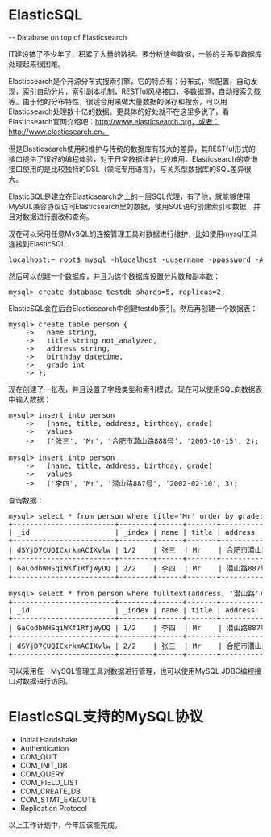 # ElasticSQL

-- Database on top of Elasticsearch

IT建设搞了不少年了，积累了大量的数据。要分析这些数据，一般的关系型数据库处理起来很困难。

Elasticsearch是个开源分布式搜索引擎，它的特点有：分布式，零配置，自动发现，索引自动分片，索引副本机制，RESTful风格接口，多数据源，自动搜索负载等。由于他的分布特性，很适合用来做大量数据的保存和搜索，可以用Elasticsearch处理数十亿的数据。更具体的好处就不在这里多说了，看Elasticsearch官网介绍吧：http://www.elasticsearch.org，或者：http://www.elasticsearch.cn。

但是Elasticsearch使用和维护与传统的数据库有较大的差异，其RESTful形式的接口提供了很好的编程体验，对于日常数据维护比较难用。Elasticsearch的查询接口使用的是比较独特的DSL（领域专用语言），与关系型数据库的SQL差异很大。

ElasticSQL是建立在Elasticsearch之上的一层SQL代理，有了他，就能够使用MySQL兼容协议访问Elasticsearch里的数据，使用SQL语句创建索引和数据，并且对数据进行删改和查询。

现在可以采用任意MySQL的连接管理工具对数据进行维护，比如使用mysql工具连接到ElasticSQL：

<pre>
localhost:~ root$ mysql -hlocalhost -uusername -ppassword -A
</pre>

然后可以创建一个数据库，并且为这个数据库设置分片数和副本数：

<pre>
mysql> create database testdb shards=5, replicas=2;
</pre>

ElasticSQL会在后台Elasticsearch中创建testdb索引。然后再创建一个数据表：

<pre>
mysql> create table person {
    ->   name string, 
    ->   title string not_analyzed,
    ->   address string,
    ->   birthday datetime,
    ->   grade int
    -> };
</pre>

现在创建了一张表，并且设置了字段类型和索引模式。现在可以使用SQL向数据表中输入数据：

<pre>
mysql> insert into person 
    ->   (name, title, address, birthday, grade) 
    ->   values 
    ->   ('张三', 'Mr', '合肥市潜山路888号', '2005-10-15', 2);

mysql> insert into person 
    ->   (name, title, address, birthday, grade) 
    ->   values 
    ->   ('李四', 'Mr', '潜山路887号', '2002-02-10', 3);
</pre>

查询数据：

<pre>
mysql> select * from person where title='Mr' order by grade; 
+------------------------+--------+------+-------+----------------+------------+-------+--------------+----------+
| _id                    | _index | name | title | address        | birthday   | grade | _version     | _score   |
+------------------------+--------+------+-------+----------------+------------+-------+--------------+----------+
| dSYjD7CUQICxrkmACIXvlw | 1/2    | 张三  | Mr    | 合肥市潜山路888号 | 2005-10-15 | 2     | 1            | 1        |
+------------------------+--------+------+-------+----------------+------------+-------+--------------+----------+
| GaCodbWHSqiWKf1RfjWyDQ | 2/2    | 李四  | Mr    | 潜山路887号      | 2002-02-10 | 3     | 1            | 1        |
+------------------------+--------+------+-------+----------------+------------+-------+--------------+----------+
</pre>

<pre>
mysql> select * from person where fulltext(address, '潜山路'); 
+------------------------+--------+------+-------+----------------+------------+-------+--------------+----------+
| _id                    | _index | name | title | address        | birthday   | grade | _version     | _score   |
+------------------------+--------+------+-------+----------------+------------+-------+--------------+----------+
| GaCodbWHSqiWKf1RfjWyDQ | 1/2    | 李四  | Mr    | 潜山路887号      | 2002-02-10 | 3     | 1            | 0.85     |
+------------------------+--------+------+-------+----------------+------------+-------+--------------+----------+
| dSYjD7CUQICxrkmACIXvlw | 2/2    | 张三  | Mr    | 合肥市潜山路888号 | 2005-10-15 | 2     | 1            | 0.82     |
+------------------------+--------+------+-------+----------------+------------+-------+--------------+----------+
</pre>

可以采用任一MySQL管理工具对数据进行管理，也可以使用MySQL JDBC编程接口对数据进行访问。

# ElasticSQL支持的MySQL协议

* Initial Handshake
* Authentication
* COM_QUIT
* COM_INIT_DB
* COM_QUERY
* COM_FIELD_LIST
* COM_CREATE_DB
* COM_STMT_EXECUTE
* Replication Protocol 

以上工作计划中，今年应该能完成。

